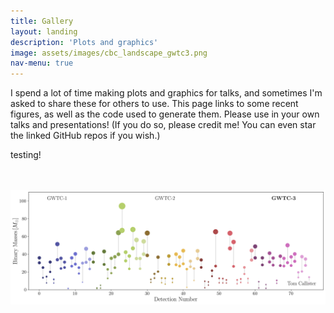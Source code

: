 ```yaml
---
title: Gallery
layout: landing
description: 'Plots and graphics'
image: assets/images/cbc_landscape_gwtc3.png
nav-menu: true
---
```


<!-- Main -->
<div id="main">

<!-- One -->
<section id="one">
	<div class="inner">
		<p>I spend a lot of time making plots and graphics for talks, and sometimes I'm asked to share these for others to use. This page links to some recent figures, as well as the code used to generate them. Please use in your own talks and presentations! (If you do so, please credit me! You can even star the linked GitHub repos if you wish.)</p>
	</div>
</section>

testing!

<div class="box alt">
	<div class="row 50% uniform">
		<div class="4u"><span class="image crop"><img src="assets/images/pic08.jpg" alt="" /></span></div>
		<div class="4u"><span class="image crop"><img src="assets/images/pic08.jpg" alt="" /></span></div>
		<div class="4u$"><span class="image crop"><img src="assets/images/cbc_landscape_gwtc3.png  " alt="" /></span></div>
    </div>
</div>

</div>
